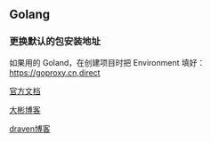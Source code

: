 ## Golang

### 更换默认的包安装地址

如果用的 Goland，在创建项目时把 Environment 填好：https://goproxy.cn,direct

[官方文档](https://go-zh.org/doc/effective_go.html)

[大彬博客](https://segmentfault.com/u/lessisbetter)

[draven博客](https://draveness.me/)